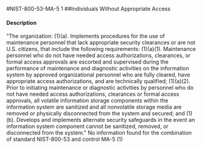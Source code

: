 #NIST-800-53-MA-5 1
##Individuals Without Appropriate Access
#### Description
"The organization:
   (1)(a).  Implements procedures for the use of maintenance personnel that lack appropriate security clearances or are not U.S. citizens, that include the following requirements:
   (1)(a)(1).  Maintenance personnel who do not have needed access authorizations, clearances, or formal access approvals are escorted and supervised during the performance of maintenance and diagnostic activities on the information system by approved organizational personnel who are fully cleared, have appropriate access authorizations, and are technically qualified;
   (1)(a)(2).  Prior to initiating maintenance or diagnostic activities by personnel who do not have needed access authorizations, clearances or formal access approvals, all volatile information storage components within the information system are sanitized and all nonvolatile storage media are removed or physically disconnected from the system and secured; and
   (1)(b).  Develops and implements alternate security safeguards in the event an information system component cannot be sanitized, removed, or disconnected from the system."
No information found for the combination of standard NIST-800-53 and control MA-5 (1)
